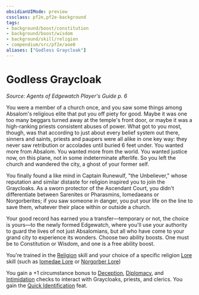 ```yaml
---
obsidianUIMode: preview
cssclass: pf2e,pf2e-background
tags:
- background/boost/constitution
- background/boost/wisdom
- background/skill/religion
- compendium/src/pf2e/aoe0
aliases: ["Godless Graycloak"]
---
```

# Godless Graycloak
*Source: Agents of Edgewatch Player's Guide p. 6*  

You were a member of a church once, and you saw some things among Absalom's religious elite that put you off piety for good. Maybe it was one too many beggars turned away at the temple's front door, or maybe it was a high-ranking priests consistent abuses of power. What got to you most, though, was that according to just about every belief system out there, sinners and saints, priests and paupers were all alike in one key way: they never saw retribution or accolades until buried 6 feet under. You wanted more from Absalom. You wanted more from the world. You wanted justice now, on this plane, not in some indeterminate afterlife. So you left the church and wandered the city, a ghost of your former self.

You finally found a like mind in Captain Runewulf, "the Unbeliever," whose reputation and similar distaste for religion inspired you to join the Graycloaks. As a sworn protector of the Ascendant Court, you didn't differentiate between Sarenites or Pharasmins, Iomedaeans or Norgorberites; if you saw someone in danger, you put your life on the line to save them, whatever their place within or outside a church.

Your good record has earned you a transfer—temporary or not, the choice is yours—to the newly formed Edgewatch, where you'll use your authority to guard the lives of not just Absalomians, but all who have come to your grand city to experience its wonders. Choose two ability boosts. One must be to Constitution or Wisdom, and one is a free ability boost.

You're trained in the [Religion](/compendium/skills.md#Religion) skill and your choice of a specific religion [Lore](/compendium/skills.md#Lore) skill (such as [Iomedae Lore](/compendium/skills.md#Lore) or [Norgorber Lore](/compendium/skills.md#Lore))

You gain a +1 circumstance bonus to [Deception](/compendium/skills.md#Deception), [Diplomacy](/compendium/skills.md#Diplomacy), and [Intimidation](/compendium/skills.md#Intimidation) checks to interact with Graycloaks, priests, and clerics. You gain the [Quick Identification](/compendium/feats/quick-identification.md) feat.